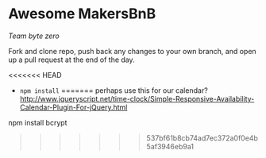# Awesome MakersBnB

*Team byte zero*

Fork and clone repo, push back any changes to your own branch, and open up a pull request at the end of the day.

<<<<<<< HEAD
* `npm install`
=======
perhaps use this for our calendar?
http://www.jqueryscript.net/time-clock/Simple-Responsive-Availability-Calendar-Plugin-For-jQuery.html

npm install bcrypt
>>>>>>> 537bf61b8cb74ad7ec372a0f0e4b5af3946eb9a1
